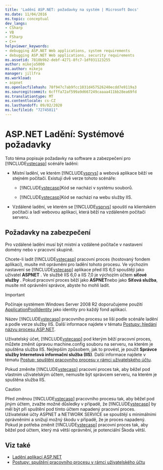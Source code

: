 ```yaml
---
title: 'Ladění ASP.NET: požadavky na systém | Microsoft Docs'
ms.date: 11/04/2016
ms.topic: conceptual
dev_langs:
- CSharp
- VB
- FSharp
- C++
helpviewer_keywords:
- debugging ASP.NET Web applications, system requirements
- debugging ASP.NET Web applications, security requirements
ms.assetid: 7810b9b2-debf-4271-8fc7-1df031123255
author: mikejo5000
ms.author: mikejo
manager: jillfra
ms.workload:
- aspnet
ms.openlocfilehash: 78f947c7ab9fcc1031d457526240ecdd7e9119a3
ms.sourcegitcommit: 6cfffa72af599a9d667249caaaa411bb28ea69fd
ms.translationtype: MT
ms.contentlocale: cs-CZ
ms.lasthandoff: 09/02/2020
ms.locfileid: "72745811"
---
```

# <a name="aspnet-debugging-system-requirements"></a>ASP.NET Ladění: Systémové požadavky
Toto téma popisuje požadavky na software a zabezpečení pro [!INCLUDE[vstecasp](../code-quality/includes/vstecasp_md.md)] scénáře ladění:

- Místní ladění, ve kterém [!INCLUDE[vsprvs](../code-quality/includes/vsprvs_md.md)] a webová aplikace běží ve stejném počítači. Existují dvě verze tohoto scénáře:

  - [!INCLUDE[vstecasp](../code-quality/includes/vstecasp_md.md)]Kód se nachází v systému souborů.

  - [!INCLUDE[vstecasp](../code-quality/includes/vstecasp_md.md)]Kód se nachází na webu služby IIS.

- Vzdálené ladění, ve kterém se [!INCLUDE[vsprvs](../code-quality/includes/vsprvs_md.md)] spouští na klientském počítači a ladí webovou aplikaci, která běží na vzdáleném počítači serveru.

## <a name="security-requirements"></a>Požadavky na zabezpečení
 Pro vzdálené ladění musí být místní a vzdálené počítače v nastavení domény nebo v pracovní skupině.

 Chcete-li ladit [!INCLUDE[vstecasp](../code-quality/includes/vstecasp_md.md)] pracovní proces (hostovaný fondem aplikací), musíte mít oprávnění pro ladění tohoto procesu. Ve výchozím nastavení se [!INCLUDE[vstecasp](../code-quality/includes/vstecasp_md.md)] aplikace před IIS 6,0 spouštějí jako uživatel **ASPNET** . Ve službě IIS 6,0 a IIS 7,0 je výchozím účtem **síťové služby** . Pokud pracovní proces běží jako **ASPNET**nebo jako **Síťová služba**, musíte mít oprávnění správce, abyste ho mohli ladit.

 > [!IMPORTANT]
 > Počínaje systémem Windows Server 2008 R2 doporučujeme použití [ApplicationPoolIdentity](/iis/manage/configuring-security/application-pool-identities) jako identity pro každý fond aplikací.

 Název [!INCLUDE[vstecasp](../code-quality/includes/vstecasp_md.md)] pracovního procesu se liší podle scénáře ladění a podle verze služby IIS. Další informace najdete v tématu [Postupy: hledání názvu procesu ASP.NET](../debugger/how-to-find-the-name-of-the-aspnet-process.md).

 Uživatelský účet, [!INCLUDE[vstecasp](../code-quality/includes/vstecasp_md.md)] pod kterým běží pracovní proces, můžete změnit úpravou machine.config souboru na serveru, na kterém je spuštěna služba IIS. Nejlepším způsobem, jak to provést, je použít **Správce služby Internetová informační služba (IIS)**. Další informace najdete v tématu [Postup: spuštění pracovního procesu v rámci uživatelského účtu](../debugger/how-to-run-the-worker-process-under-a-user-account.md).

 Pokud změníte [!INCLUDE[vstecasp](../code-quality/includes/vstecasp_md.md)] pracovní proces tak, aby běžel pod vlastním uživatelským účtem, nemusíte být správcem serveru, na kterém je spuštěna služba IIS.

> [!CAUTION]
> Před změnou [!INCLUDE[vstecasp](../code-quality/includes/vstecasp_md.md)] pracovního procesu tak, aby běžel pod jiným účtem, zvažte možné důsledky v případě, že [!INCLUDE[vstecasp](../code-quality/includes/vstecasp_md.md)] by měl být při spuštění pod tímto účtem napadený pracovní proces. Uživatelské účty ASPNET a NETWORK SERVICE se spouštějí s minimálními oprávněními a snižují možný škodu v případě, že je proces napadený. Pokud je potřeba změnit [!INCLUDE[vstecasp](../code-quality/includes/vstecasp_md.md)] pracovní proces tak, aby běžel pod účtem, který má větší oprávnění, je potenciální Škoda větší.

## <a name="see-also"></a>Viz také

- [Ladění aplikací ASP.NET](../debugger/how-to-enable-debugging-for-aspnet-applications.md)
- [Postupy: spuštění pracovního procesu v rámci uživatelského účtu](../debugger/how-to-run-the-worker-process-under-a-user-account.md)
